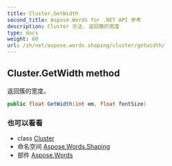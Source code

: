 ```yaml
---
title: Cluster.GetWidth
second_title: Aspose.Words for .NET API 参考
description: Cluster 方法. 返回簇的宽度
type: docs
weight: 60
url: /zh/net/aspose.words.shaping/cluster/getwidth/
---
```

## Cluster.GetWidth method

返回簇的宽度。

```csharp
public float GetWidth(int em, float fontSize)
```

### 也可以看看

* class [Cluster](../)
* 命名空间 [Aspose.Words.Shaping](../../cluster/)
* 部件 [Aspose.Words](../../../)


